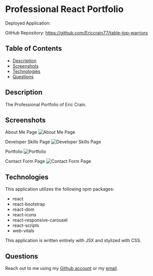 # Professional React Portfolio

Deployed Application:

GitHub Repository: https://github.com/Ericcrain77/table-top-warriors

## Table of Contents
* [Description](#description)
* [Screenshots](#screenshots)
* [Technologies](#technologies)
* [Questions](#questions)

## Description
The Professional Portfolio of Eric Crain.

## Screenshots
About Me Page
![About Me Page]()

Developer Skills Page
![Developer Skills Page]()

Portfolio
![Portfolio]()

Contact Form Page
![Contact Form Page]()

## Technologies
This application utilizes the following npm packages:
* react
* react-bootstrap
* react-dom
* react-icons
* react-responsive-carousel
* react-scripts
* web-vitals

This application is written entirely with JSX and stylized with CSS.

## Questions
Reach out to me using my [Github account](https://github.com/Ericcrain77) or my [email](ericcrain77@gmail.com).
